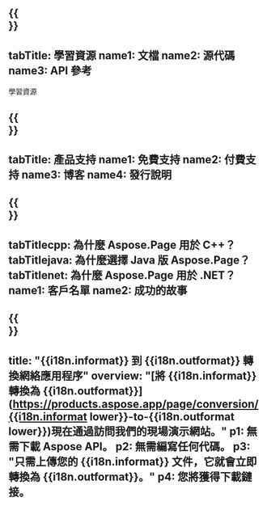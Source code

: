 ﻿---
translation: true
deploy: false
---

{{<section learningresources>}}
---
tabTitle: 學習資源
name1: 文檔
name2: 源代碼
name3: API 參考
---

學習資源

{{<section support>}}
---
tabTitle: 產品支持
name1: 免費支持
name2: 付費支持
name3: 博客
name4: 發行說明
---

{{<section why>}}
---
tabTitlecpp: 為什麼 Aspose.Page 用於 C++？
tabTitlejava: 為什麼選擇 Java 版 Aspose.Page？
tabTitlenet: 為什麼 Aspose.Page 用於 .NET？
name1: 客戶名單
name2: 成功的故事
---

{{<section widgetbackup>}}
---
title: "{{i18n.informat}} 到 {{i18n.outformat}} 轉換網絡應用程序"
overview: "[將 {{i18n.informat}} 轉換為 {{i18n.outformat}}](https://products.aspose.app/page/conversion/{{i18n.informat lower}}-to-{{i18n.outformat lower}})現在通過訪問我們的現場演示網站。"
p1: 無需下載 Aspose API。
p2: 無需編寫任何代碼。
p3: "只需上傳您的 {{i18n.informat}} 文件，它就會立即轉換為 {{i18n.outformat}}。"
p4: 您將獲得下載鏈接。
---